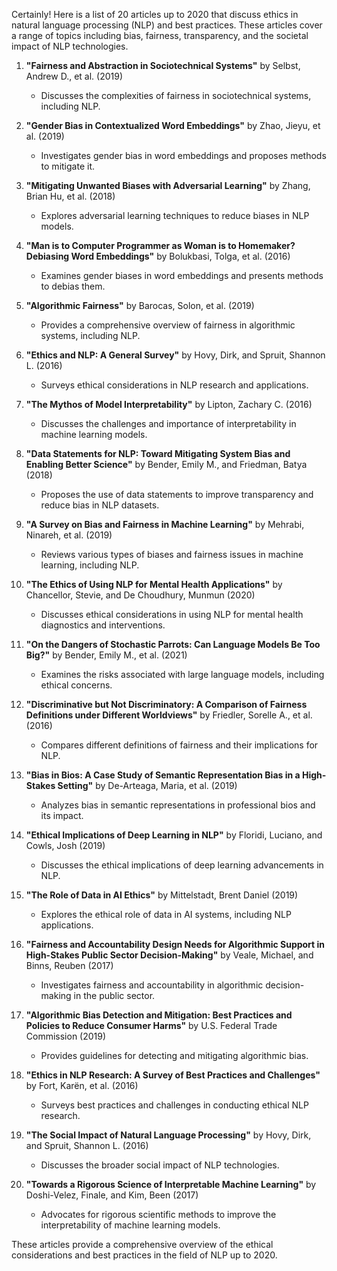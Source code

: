 Certainly! Here is a list of 20 articles up to 2020 that discuss ethics in natural language processing (NLP) and best practices. These articles cover a range of topics including bias, fairness, transparency, and the societal impact of NLP technologies.

1. **"Fairness and Abstraction in Sociotechnical Systems"** by Selbst, Andrew D., et al. (2019)
   - Discusses the complexities of fairness in sociotechnical systems, including NLP.

2. **"Gender Bias in Contextualized Word Embeddings"** by Zhao, Jieyu, et al. (2019)
   - Investigates gender bias in word embeddings and proposes methods to mitigate it.

3. **"Mitigating Unwanted Biases with Adversarial Learning"** by Zhang, Brian Hu, et al. (2018)
   - Explores adversarial learning techniques to reduce biases in NLP models.

4. **"Man is to Computer Programmer as Woman is to Homemaker? Debiasing Word Embeddings"** by Bolukbasi, Tolga, et al. (2016)
   - Examines gender biases in word embeddings and presents methods to debias them.

5. **"Algorithmic Fairness"** by Barocas, Solon, et al. (2019)
   - Provides a comprehensive overview of fairness in algorithmic systems, including NLP.

6. **"Ethics and NLP: A General Survey"** by Hovy, Dirk, and Spruit, Shannon L. (2016)
   - Surveys ethical considerations in NLP research and applications.

7. **"The Mythos of Model Interpretability"** by Lipton, Zachary C. (2016)
   - Discusses the challenges and importance of interpretability in machine learning models.

8. **"Data Statements for NLP: Toward Mitigating System Bias and Enabling Better Science"** by Bender, Emily M., and Friedman, Batya (2018)
   - Proposes the use of data statements to improve transparency and reduce bias in NLP datasets.

9. **"A Survey on Bias and Fairness in Machine Learning"** by Mehrabi, Ninareh, et al. (2019)
   - Reviews various types of biases and fairness issues in machine learning, including NLP.

10. **"The Ethics of Using NLP for Mental Health Applications"** by Chancellor, Stevie, and De Choudhury, Munmun (2020)
    - Discusses ethical considerations in using NLP for mental health diagnostics and interventions.

11. **"On the Dangers of Stochastic Parrots: Can Language Models Be Too Big?"** by Bender, Emily M., et al. (2021)
    - Examines the risks associated with large language models, including ethical concerns.

12. **"Discriminative but Not Discriminatory: A Comparison of Fairness Definitions under Different Worldviews"** by Friedler, Sorelle A., et al. (2016)
    - Compares different definitions of fairness and their implications for NLP.

13. **"Bias in Bios: A Case Study of Semantic Representation Bias in a High-Stakes Setting"** by De-Arteaga, Maria, et al. (2019)
    - Analyzes bias in semantic representations in professional bios and its impact.

14. **"Ethical Implications of Deep Learning in NLP"** by Floridi, Luciano, and Cowls, Josh (2019)
    - Discusses the ethical implications of deep learning advancements in NLP.

15. **"The Role of Data in AI Ethics"** by Mittelstadt, Brent Daniel (2019)
    - Explores the ethical role of data in AI systems, including NLP applications.

16. **"Fairness and Accountability Design Needs for Algorithmic Support in High-Stakes Public Sector Decision-Making"** by Veale, Michael, and Binns, Reuben (2017)
    - Investigates fairness and accountability in algorithmic decision-making in the public sector.

17. **"Algorithmic Bias Detection and Mitigation: Best Practices and Policies to Reduce Consumer Harms"** by U.S. Federal Trade Commission (2019)
    - Provides guidelines for detecting and mitigating algorithmic bias.

18. **"Ethics in NLP Research: A Survey of Best Practices and Challenges"** by Fort, Karën, et al. (2016)
    - Surveys best practices and challenges in conducting ethical NLP research.

19. **"The Social Impact of Natural Language Processing"** by Hovy, Dirk, and Spruit, Shannon L. (2016)
    - Discusses the broader social impact of NLP technologies.

20. **"Towards a Rigorous Science of Interpretable Machine Learning"** by Doshi-Velez, Finale, and Kim, Been (2017)
    - Advocates for rigorous scientific methods to improve the interpretability of machine learning models.

These articles provide a comprehensive overview of the ethical considerations and best practices in the field of NLP up to 2020.